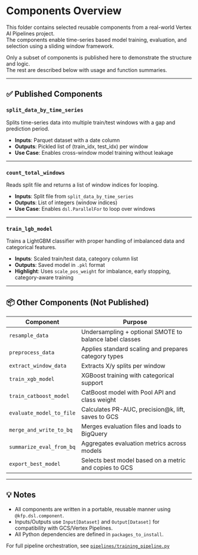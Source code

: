 # Components Overview

This folder contains selected reusable components from a real-world Vertex AI Pipelines project.  
The components enable time-series based model training, evaluation, and selection using a sliding window framework.

Only a subset of components is published here to demonstrate the structure and logic.  
The rest are described below with usage and function summaries.

---

## ✅ Published Components

### `split_data_by_time_series`
Splits time-series data into multiple train/test windows with a gap and prediction period.

- **Inputs**: Parquet dataset with a date column
- **Outputs**: Pickled list of (train_idx, test_idx) per window
- **Use Case**: Enables cross-window model training without leakage

---

### `count_total_windows`
Reads split file and returns a list of window indices for looping.

- **Inputs**: Split file from `split_data_by_time_series`
- **Outputs**: List of integers (window indices)
- **Use Case**: Enables `dsl.ParallelFor` to loop over windows

---

### `train_lgb_model`
Trains a LightGBM classifier with proper handling of imbalanced data and categorical features.

- **Inputs**: Scaled train/test data, category column list
- **Outputs**: Saved model in `.pkl` format
- **Highlight**: Uses `scale_pos_weight` for imbalance, early stopping, category-aware training

---

## 📦 Other Components (Not Published)

| Component                | Purpose                                                |
|--------------------------|--------------------------------------------------------|
| `resample_data`          | Undersampling + optional SMOTE to balance label classes |
| `preprocess_data`        | Applies standard scaling and prepares category types    |
| `extract_window_data`    | Extracts X/y splits per window                          |
| `train_xgb_model`        | XGBoost training with categorical support               |
| `train_catboost_model`   | CatBoost model with Pool API and class weight           |
| `evaluate_model_to_file` | Calculates PR-AUC, precision@k, lift, saves to GCS      |
| `merge_and_write_to_bq`  | Merges evaluation files and loads to BigQuery           |
| `summarize_eval_from_bq` | Aggregates evaluation metrics across models             |
| `export_best_model`      | Selects best model based on a metric and copies to GCS  |

---

## 💡 Notes

- All components are written in a portable, reusable manner using `@kfp.dsl.component`.
- Inputs/Outputs use `Input[Dataset]` and `Output[Dataset]` for compatibility with GCS/Vertex Pipelines.
- All Python dependencies are defined in `packages_to_install`.

For full pipeline orchestration, see [`pipelines/training_pipeline.py`](../pipelines/training_pipeline.py)
